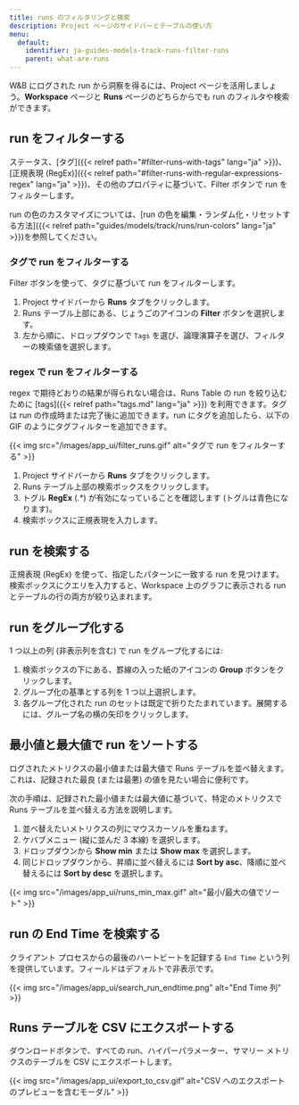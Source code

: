 ```yaml
---
title: runs のフィルタリングと検索
description: Project ページのサイドバーとテーブルの使い方
menu:
  default:
    identifier: ja-guides-models-track-runs-filter-runs
    parent: what-are-runs
---
```


W&B にログされた run から洞察を得るには、Project ページを活用しましょう。**Workspace** ページと **Runs** ページのどちらからでも run のフィルタや検索ができます。

## run をフィルターする

ステータス、[タグ]({{< relref path="#filter-runs-with-tags" lang="ja" >}})、[正規表現 (RegEx)]({{< relref path="#filter-runs-with-regular-expressions-regex" lang="ja" >}})、その他のプロパティに基づいて、Filter ボタンで run をフィルターします。

run の色のカスタマイズについては、[run の色を編集・ランダム化・リセットする方法]({{< relref path="guides/models/track/runs/run-colors" lang="ja" >}})を参照してください。

### タグで run をフィルターする

Filter ボタンを使って、タグに基づいて run をフィルターします。

1. Project サイドバーから **Runs** タブをクリックします。
2. Runs テーブル上部にある、じょうごのアイコンの **Filter** ボタンを選択します。
3. 左から順に、ドロップダウンで `Tags` を選び、論理演算子を選び、フィルターの検索値を選択します。

### regex で run をフィルターする

regex で期待どおりの結果が得られない場合は、Runs Table の run を絞り込むために [tags]({{< relref path="tags.md" lang="ja" >}}) を利用できます。タグは run の作成時または完了後に追加できます。run にタグを追加したら、以下の GIF のようにタグフィルターを追加できます。

{{< img src="/images/app_ui/filter_runs.gif" alt="タグで run をフィルターする" >}}

1. Project サイドバーから **Runs** タブをクリックします。
2. Runs テーブル上部の検索ボックスをクリックします。
3. トグル **RegEx** (.*) が有効になっていることを確認します (トグルは青色になります)。
4. 検索ボックスに正規表現を入力します。

## run を検索する

正規表現 (RegEx) を使って、指定したパターンに一致する run を見つけます。検索ボックスにクエリを入力すると、Workspace 上のグラフに表示される run とテーブルの行の両方が絞り込まれます。

## run をグループ化する

1 つ以上の列 (非表示列を含む) で run をグループ化するには:

1. 検索ボックスの下にある、罫線の入った紙のアイコンの **Group** ボタンをクリックします。
1. グループ化の基準とする列を 1 つ以上選択します。
1. 各グループ化された run のセットは既定で折りたたまれています。展開するには、グループ名の横の矢印をクリックします。

## 最小値と最大値で run をソートする
ログされたメトリクスの最小値または最大値で Runs テーブルを並べ替えます。これは、記録された最良 (または最悪) の値を見たい場合に便利です。

次の手順は、記録された最小値または最大値に基づいて、特定のメトリクスで Runs テーブルを並べ替える方法を説明します。

1. 並べ替えたいメトリクスの列にマウスカーソルを重ねます。
2. ケバブメニュー (縦に並んだ 3 本線) を選択します。
3. ドロップダウンから **Show min** または **Show max** を選択します。
4. 同じドロップダウンから、昇順に並べ替えるには **Sort by asc**、降順に並べ替えるには **Sort by desc** を選択します。 

{{< img src="/images/app_ui/runs_min_max.gif" alt="最小/最大の値でソート" >}}

## run の End Time を検索する

クライアント プロセスからの最後のハートビートを記録する `End Time` という列を提供しています。フィールドはデフォルトで非表示です。

{{< img src="/images/app_ui/search_run_endtime.png" alt="End Time 列" >}}

## Runs テーブルを CSV にエクスポートする

ダウンロードボタンで、すべての run、ハイパーパラメーター、サマリー メトリクスのテーブルを CSV にエクスポートします。

{{< img src="/images/app_ui/export_to_csv.gif" alt="CSV へのエクスポートのプレビューを含むモーダル" >}}